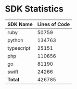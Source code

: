 # SDK Statistics

| SDK Name | Lines of Code |
| -------- | ------------- |
| ruby | 50759 |
| python | 134763 |
| typescript | 25151 |
| php | 110656 |
| go | 81190 |
| swift | 24266 |
| **Total** | 426785 |

